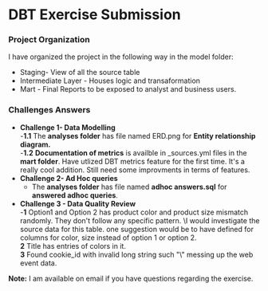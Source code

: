 # DBT Exercise Submission


### Project Organization
I have organized the project in the following way in the model folder:

- Staging- View of all the source table
- Intermediate Layer - Houses logic and transaformation
- Mart - Final Reports to be exposed to analyst and business users.


### Challenges Answers


- **Challenge 1- Data Modelling**\
    -**1.1** The **analyses folder** has file named ERD.png for **Entity relationship diagram.**\
    -**1.2** **Documentation of metrics** is availble in _sources.yml files in the **mart folder**.
            Have utlized DBT metrics feature for the first time. It's a really cool addition. Still need some improvments in terms of features.
- **Challenge 2- Ad Hoc queries**
    - The **analyses folder** has file named **adhoc answers.sql** for **answered adhoc queries**.
- **Challenge 3 - Data Quality Review**\
    -**1** Option1 and Option 2 has product color and product size mismatch randomly. They don't follow any specific pattern. \I would investigate the   source data for this table. one suggestion would be to have defined for columns for color, size instead of option 1 or option 2.\
    **2** Title has entries of colors in it. \
    **3** Found cookie_id with invalid long string such  "\\" messing up the web event data. 

**Note:** I am available on email if you have questions regarding the exercise.

